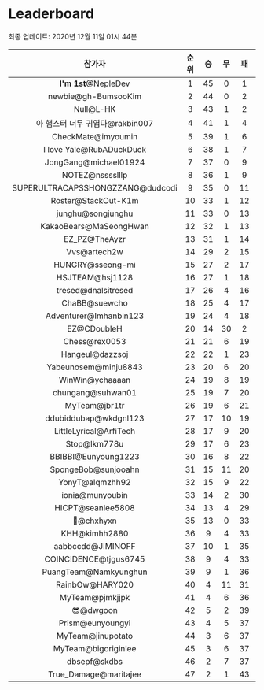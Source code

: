 # Leaderboard
최종 업데이트: 2020년 12월 11일 01시 44분




| 참가자 | 순위 | 승 | 무 | 패 | 승점 |
|:---:|:---:|:---:|:---:|:---:|:---:|
| **I'm 1st**@NepleDev | 1 | 45 | 0 | 1 | 135 |
| newbie@gh-BumsooKim | 2 | 44 | 0 | 2 | 132 |
| Null@L-HK | 3 | 43 | 1 | 2 | 130 |
| 아 햄스터 너무 귀엽다@rakbin007 | 4 | 41 | 1 | 4 | 124 |
| CheckMate@imyoumin | 5 | 39 | 1 | 6 | 118 |
| I love Yale@RubADuckDuck | 6 | 38 | 1 | 7 | 115 |
| JongGang@michael01924 | 7 | 37 | 0 | 9 | 111 |
| NOTEZ@nsssslllp | 8 | 36 | 1 | 9 | 109 |
| SUPERULTRACAPSSHONGZZANG@dudcodi | 9 | 35 | 0 | 11 | 105 |
| Roster@StackOut-K1m | 10 | 33 | 1 | 12 | 100 |
| junghu@songjunghu | 11 | 33 | 0 | 13 | 99 |
| KakaoBears@MaSeongHwan | 12 | 32 | 1 | 13 | 97 |
| EZ_PZ@TheAyzr | 13 | 31 | 1 | 14 | 94 |
| Vvs@artech2w | 14 | 29 | 2 | 15 | 89 |
| HUNGRY@sseong-mi | 15 | 27 | 2 | 17 | 83 |
| HSJTEAM@hsj1128 | 16 | 27 | 1 | 18 | 82 |
| tresed@dnalsitresed | 17 | 26 | 4 | 16 | 82 |
| ChaBB@suewcho | 18 | 25 | 4 | 17 | 79 |
| Adventurer@Imhanbin123 | 19 | 24 | 4 | 18 | 76 |
| EZ@CDoubleH | 20 | 14 | 30 | 2 | 72 |
| Chess@rex0053 | 21 | 21 | 6 | 19 | 69 |
| Hangeul@dazzsoj | 22 | 22 | 1 | 23 | 67 |
| Yabeunosem@minju8843 | 23 | 20 | 6 | 20 | 66 |
| WinWin@ychaaaan | 24 | 19 | 8 | 19 | 65 |
| chungang@suhwan01 | 25 | 19 | 7 | 20 | 64 |
| MyTeam@jbr1tr | 26 | 19 | 6 | 21 | 63 |
| ddubiddubap@wkdgnl123 | 27 | 17 | 10 | 19 | 61 |
| LittleLyrical@ArfiTech | 28 | 17 | 9 | 20 | 60 |
| Stop@lkm778u | 29 | 17 | 6 | 23 | 57 |
| BBIBBI@Eunyoung1223 | 30 | 16 | 8 | 22 | 56 |
| SpongeBob@sunjooahn | 31 | 15 | 11 | 20 | 56 |
| YonyT@alqmzhh92 | 32 | 15 | 9 | 22 | 54 |
| ionia@munyoubin | 33 | 14 | 2 | 30 | 44 |
| HICPT@seanlee5808 | 34 | 13 | 4 | 29 | 43 |
| 👑@chxhyxn | 35 | 13 | 0 | 33 | 39 |
| KHH@kimhh2880 | 36 | 9 | 4 | 33 | 31 |
| aabbccdd@JIMINOFF | 37 | 10 | 1 | 35 | 31 |
| COINCIDENCE@tjgus6745 | 38 | 9 | 4 | 33 | 31 |
| PuangTeam@Namkyunghun | 39 | 9 | 1 | 36 | 28 |
| RainbOw@HARY020 | 40 | 4 | 11 | 31 | 23 |
| MyTeam@pjmkjjpk | 41 | 4 | 6 | 36 | 18 |
| 😎@dwgoon | 42 | 5 | 2 | 39 | 17 |
| Prism@eunyoungyi | 43 | 4 | 5 | 37 | 17 |
| MyTeam@jinupotato | 44 | 3 | 6 | 37 | 15 |
| MyTeam@bigoriginlee | 45 | 3 | 6 | 37 | 15 |
| dbsepf@skdbs | 46 | 2 | 7 | 37 | 13 |
| True_Damage@maritajee | 47 | 2 | 1 | 43 | 7 |